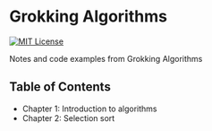 # Grokking Algorithms

[![MIT License](https://img.shields.io/badge/License-MIT-blue.svg)](https://github.com/nickolashkraus/grokking-algorithms/blob/master/LICENSE)

Notes and code examples from Grokking Algorithms

## Table of Contents

* Chapter 1: Introduction to algorithms
* Chapter 2: Selection sort
